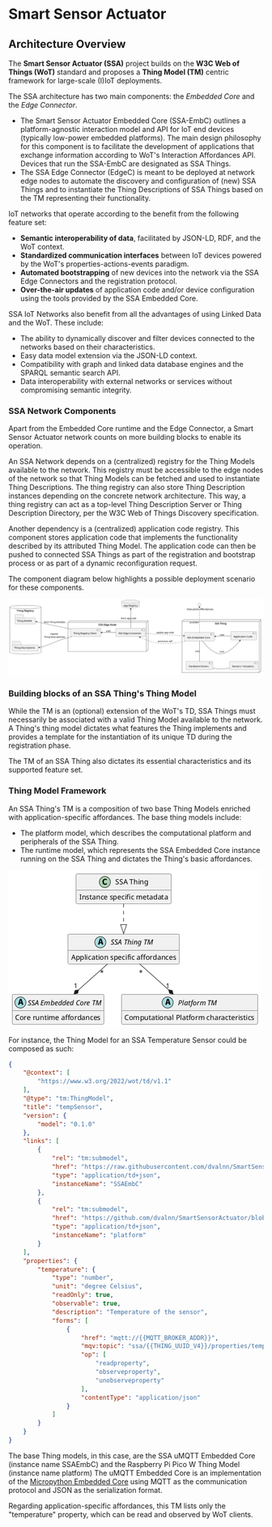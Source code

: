 # Smart Sensor Actuator

## Architecture Overview

The **Smart Sensor Actuator (SSA)** project builds on the **W3C Web of Things (WoT)** standard and proposes a **Thing Model (TM)** centric
framework for large-scale (I)IoT deployments.

The SSA architecture has two main components: the _Embedded Core_ and the _Edge Connector_.
- The Smart Sensor Actuator Embedded Core (SSA-EmbC) outlines a platform-agnostic interaction model and API for IoT end devices (typically low-power
embedded platforms). The main design philosophy for this component is to facilitate the development of applications that exchange information according
to WoT's Interaction Affordances API. Devices that run the SSA-EmbC are designated as SSA Things.
- The SSA Edge Connector (EdgeC) is meant to be deployed at network edge nodes to automate the discovery and configuration of (new) SSA Things and
to instantiate the Thing Descriptions of SSA Things based on the TM representing their functionality.

IoT networks that operate according to the benefit from the following feature set:
- **Semantic interoperability of data**, facilitated by JSON-LD, RDF, and the WoT context.
- **Standardized communication interfaces** between IoT devices powered by the WoT's properties-actions-events paradigm.
- **Automated bootstrapping** of new devices into the network via the SSA Edge Connectors and the registration protocol.
- **Over-the-air updates** of application code and/or device configuration using the tools provided by the SSA Embedded Core.

SSA IoT Networks also benefit from all the advantages of using Linked Data and the WoT. These include:
- The ability to dynamically discover and filter devices connected to the networks based on their characteristics.
- Easy data model extension via the JSON-LD context.
- Compatibility with graph and linked data database engines and the SPARQL semantic search API.
- Data interoperability with external networks or services without compromising semantic integrity.

### SSA Network Components

Apart from the Embedded Core runtime and the Edge Connector, a Smart Sensor Actuator network counts on more building blocks to enable its operation.

An SSA Network depends on a (centralized) registry for the Thing Models available to the network. This registry must be accessible to the edge nodes 
of the network so that Thing Models can be fetched and used to instantiate Thing Descriptions.
The thing registry can also store Thing Description instances depending on the concrete network architecture. This way, a thing registry can act as a
top-level Thing Description Server or Thing Description Directory, per the W3C Web of Things Discovery specification.

Another dependency is a (centralized) application code registry. This component stores application code that implements the functionality described 
by its attributed Thing Model. The application code can then be pushed to connected SSA Things as part of the registration and bootstrap process or
as part of a dynamic reconfiguration request.

The component diagram below highlights a possible deployment scenario for these components.

![Non-proxy deployment](uml/component_selfd.png)


### Building blocks of an SSA Thing's Thing Model

While the TM is an (optional) extension of the WoT's TD, SSA Things must necessarily be associated with a valid Thing Model available to the network.
A Thing's thing model dictates what features the Thing implements and provides a template for the instantiation of its unique TD during the registration 
phase.

The TM of an SSA Thing also dictates its essential characteristics and its supported feature set.

### Thing Model Framework

An SSA Thing's TM is a composition of two base Thing Models enriched with application-specific affordances.
The base thing models include:
- The platform model, which describes the computational platform and peripherals of the SSA Thing.
- The runtime model, which represents the SSA Embedded Core instance running on the SSA Thing and dictates the Thing's basic affordances.

![Thing Model Class Diagram](uml/tm_relations.png)

For instance, the Thing Model for an SSA Temperature Sensor could be composed as such:

``` json
{
    "@context": [
        "https://www.w3.org/2022/wot/td/v1.1"
    ],
    "@type": "tm:ThingModel",
    "title": "tempSensor",
    "version": {
        "model": "0.1.0"
    },
    "links": [
        {
            "rel": "tm:submodel",
            "href": "https://raw.githubusercontent.com/dvalnn/SmartSensorActuator/refs/heads/main/thing_models/runtimes/ssa_umqtt_core.tm.json",
            "type": "application/td+json",
            "instanceName": "SSAEmbC"
        },
        {
            "rel": "tm:submodel",
            "href": "https://github.com/dvalnn/SmartSensorActuator/blob/main/thing_models/platforms/rpi_pico_w.tm.json",
            "type": "application/td+json",
            "instanceName": "platform"
        }
    ],
    "properties": {
        "temperature": {
            "type": "number",
            "unit": "degree Celsius",
            "readOnly": true,
            "observable": true,
            "description": "Temperature of the sensor",
            "forms": [
                {
                    "href": "mqtt://{{MQTT_BROKER_ADDR}}",
                    "mqv:topic": "ssa/{{THING_UUID_V4}}/properties/tempSensor/temperature",
                    "op": [
                        "readproperty",
                        "observeproperty",
                        "unobserveproperty"
                    ],
                    "contentType": "application/json"
                }
            ]
        }
    }
}
```

The base Thing models, in this case, are the SSA uMQTT Embedded Core (instance name SSAEmbC) and the Raspberry Pi Pico W Thing Model (instance name platform)
The uMQTT Embedded Core is an implementation of the [Micropython Embedded Core](https://github.com/dvalnn/SmartSensorActuator/blob/main/thing_models/ssa_core.tm.json) 
using MQTT as the communication protocol and JSON as the serialization format.

Regarding application-specific affordances, this TM lists only the "temperature" property, which can be read and observed by WoT clients.
